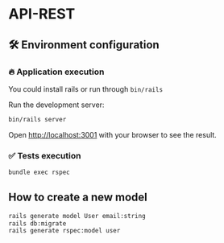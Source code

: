 # API-REST

## 🛠️ Environment configuration

### 🔥 Application execution

You could install rails or run through `bin/rails`


Run the development server:

```bash
bin/rails server
```

Open [http://localhost:3001](http://localhost:3001) with your browser to see the result.

### ✅ Tests execution

```bash
bundle exec rspec
```


## How to create a new model

```bash
rails generate model User email:string
rails db:migrate
rails generate rspec:model user
```
